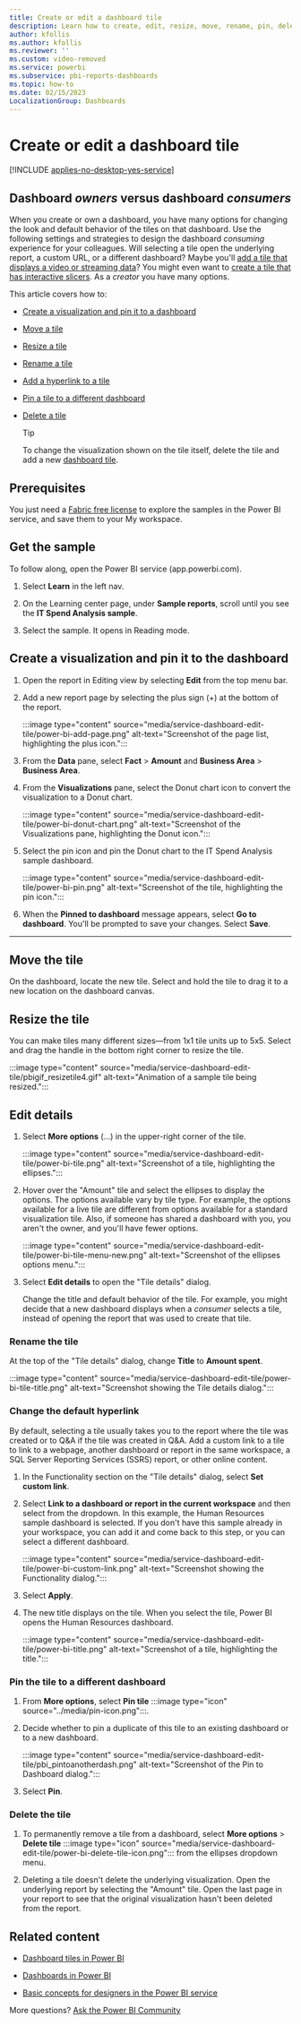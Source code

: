 ```yaml
---
title: Create or edit a dashboard tile
description: Learn how to create, edit, resize, move, rename, pin, delete, and add hyperlinks to a dashboard tile.
author: kfollis
ms.author: kfollis
ms.reviewer: ''
ms.custom: video-removed
ms.service: powerbi
ms.subservice: pbi-reports-dashboards
ms.topic: how-to
ms.date: 02/15/2023
LocalizationGroup: Dashboards
---
```

# Create or edit a dashboard tile

[!INCLUDE [applies-no-desktop-yes-service](../includes/applies-no-desktop-yes-service.md)]

## Dashboard *owners* versus dashboard *consumers*

When you create or own a dashboard, you have many options for changing the look and default behavior of the tiles on that dashboard. Use the following settings and strategies to design the dashboard *consuming* experience for your colleagues. Will selecting a tile open the underlying report, a custom URL, or a different dashboard? Maybe you'll [add a tile that displays a video or streaming data](service-dashboard-add-widget.md)? You might even want to [create a tile that has interactive slicers](service-dashboard-pin-live-tile-from-report.md). As a *creator* you have many options.

This article covers how to:

* [Create a visualization and pin it to a dashboard](#create)
* [Move a tile](#move)
* [Resize a tile](#resize)
* [Rename a tile](#rename)
* [Add a hyperlink to a tile](#hyperlink)
* [Pin a tile to a different dashboard](#different)
* [Delete a tile](#delete)

  > [!TIP]
  > To change the visualization shown on the tile itself, delete the tile and add a new [dashboard tile](../consumer/end-user-tiles.md).

## Prerequisites

You just need a [Fabric free license](../consumer/end-user-features.md) to explore the samples in the Power BI service, and save them to your My workspace.

## Get the sample

To follow along, open the Power BI service (app.powerbi.com). 

1. Select **Learn** in the left nav.

1. On the Learning center page, under **Sample reports**, scroll until you see the **IT Spend Analysis sample**.

1. Select the sample. It opens in Reading mode.

<a name="create"></a>

## Create a visualization and pin it to the dashboard

1. Open the report in Editing view by selecting **Edit** from the top menu bar.

1. Add a new report page by selecting the plus sign (+) at the bottom of the report.

    :::image type="content" source="media/service-dashboard-edit-tile/power-bi-add-page.png" alt-text="Screenshot of the page list, highlighting the plus icon.":::

1. From the **Data** pane, select **Fact** > **Amount** and **Business Area** > **Business Area**.

1. From the **Visualizations** pane, select the Donut chart icon to convert the visualization to a Donut chart.

    :::image type="content" source="media/service-dashboard-edit-tile/power-bi-donut-chart.png" alt-text="Screenshot of the Visualizations pane, highlighting the Donut icon.":::

1. Select the pin icon and pin the Donut chart to the IT Spend Analysis sample dashboard.

    :::image type="content" source="media/service-dashboard-edit-tile/power-bi-pin.png" alt-text="Screenshot of the tile, highlighting the pin icon.":::

1. When the **Pinned to dashboard** message appears, select **Go to dashboard**. You'll be prompted to save your changes. Select **Save**.

- - -
<a name="move"></a>

## Move the tile

On the dashboard, locate the new tile. Select and hold the tile to drag it to a new location on the dashboard canvas.

<a name="resize"></a>

## Resize the tile

You can make tiles many different sizes&mdash;from 1x1 tile units up to 5x5. Select and drag the handle in the bottom right corner to resize the tile.

:::image type="content" source="media/service-dashboard-edit-tile/pbigif_resizetile4.gif" alt-text="Animation of a sample tile being resized.":::

## Edit details

1. Select **More options** (...) in the upper-right corner of the tile.

   :::image type="content" source="media/service-dashboard-edit-tile/power-bi-tile.png" alt-text="Screenshot of a tile, highlighting the ellipses.":::

1. Hover over the "Amount" tile and select the ellipses to display the options. The options available vary by tile type. For example, the options available for a live tile are different from options available for a standard visualization tile. Also, if someone has shared a dashboard with you, you aren't the owner, and you'll have fewer options.

   :::image type="content" source="media/service-dashboard-edit-tile/power-bi-tile-menu-new.png" alt-text="Screenshot of the ellipses options menu.":::

1. Select **Edit details** to open the "Tile details" dialog.

    Change the title and default behavior of the tile. For example, you might decide that a new dashboard displays when a *consumer* selects a tile, instead of opening the report that was used to create that tile.

<a name="rename"></a>

### Rename the tile

At the top of the "Tile details" dialog, change **Title** to **Amount spent**.

:::image type="content" source="media/service-dashboard-edit-tile/power-bi-tile-title.png" alt-text="Screenshot showing the Tile details dialog.":::

<a name="hyperlink"></a>

### Change the default hyperlink

By default, selecting a tile usually takes you to the report where the tile was created or to Q&A if the tile was created in Q&A. Add a custom link to a tile to link to a webpage, another dashboard or report in the same workspace, a SQL Server Reporting Services (SSRS) report, or other online content.

1. In the Functionality section on the "Tile details" dialog, select **Set custom link**.

1. Select **Link to a dashboard or report in the current workspace** and then select from the dropdown. In this example, the Human Resources sample dashboard is selected. If you don't have this sample already in your workspace, you can add it and come back to this step, or you can select a different dashboard.

    :::image type="content" source="media/service-dashboard-edit-tile/power-bi-custom-link.png" alt-text="Screenshot showing the Functionality dialog.":::

1. Select **Apply**.

1. The new title displays on the tile. When you select the tile, Power BI opens the Human Resources dashboard.

    :::image type="content" source="media/service-dashboard-edit-tile/power-bi-title.png" alt-text="Screenshot of a tile, highlighting the title.":::

<a name="different"></a>

### Pin the tile to a different dashboard

1. From **More options**, select **Pin tile** :::image type="icon" source="../media/pin-icon.png":::.
1. Decide whether to pin a duplicate of this tile to an existing dashboard or to a new dashboard.

   :::image type="content" source="media/service-dashboard-edit-tile/pbi_pintoanotherdash.png" alt-text="Screenshot of the Pin to Dashboard dialog.":::
1. Select **Pin**.

<a name="delete"></a>

### Delete the tile

1. To permanently remove a tile from a dashboard, select **More options** > **Delete tile** :::image type="icon" source="media/service-dashboard-edit-tile/power-bi-delete-tile-icon.png"::: from the ellipses dropdown menu.

1. Deleting a tile doesn't delete the underlying visualization. Open the underlying report by selecting the "Amount" tile. Open the last page in your report to see that the original visualization hasn't been deleted from the report.

## Related content

* [Dashboard tiles in Power BI](../consumer/end-user-tiles.md)

* [Dashboards in Power BI](../consumer/end-user-dashboards.md)

* [Basic concepts for designers in the Power BI service](../fundamentals/service-basic-concepts.md)

More questions? [Ask the Power BI Community](https://community.powerbi.com/)
